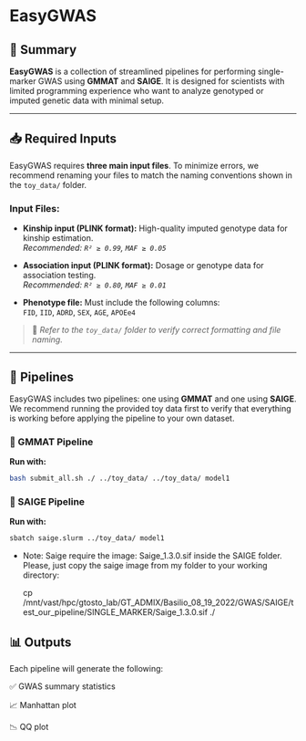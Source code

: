 # EasyGWAS

## 🧬 Summary

**EasyGWAS** is a collection of streamlined pipelines for performing single-marker GWAS using **GMMAT** and **SAIGE**. It is designed for scientists with limited programming experience who want to analyze genotyped or imputed genetic data with minimal setup.

---

## 📥 Required Inputs

EasyGWAS requires **three main input files**. To minimize errors, we recommend renaming your files to match the naming conventions shown in the `toy_data/` folder.

### Input Files:

- **Kinship input (PLINK format):** High-quality imputed genotype data for kinship estimation.  
  _Recommended: `R² ≥ 0.99`, `MAF ≥ 0.05`_

- **Association input (PLINK format):** Dosage or genotype data for association testing.  
  _Recommended: `R² ≥ 0.80`, `MAF ≥ 0.01`_

- **Phenotype file:** Must include the following columns:  
  `FID`, `IID`, `ADRD`, `SEX`, `AGE`, `APOEe4`

> 📎 _Refer to the `toy_data/` folder to verify correct formatting and file naming._

---

## 🚀 Pipelines

EasyGWAS includes two pipelines: one using **GMMAT** and one using **SAIGE**. We recommend running the provided toy data first to verify that everything is working before applying the pipeline to your own dataset.

### 🔧 GMMAT Pipeline

**Run with:**

```bash
bash submit_all.sh ./ ../toy_data/ ../toy_data/ model1

```

### 🔧 SAIGE Pipeline

**Run with:**

```bash
sbatch saige.slurm ../toy_data/ model1
```

- Note: Saige require the image: Saige_1.3.0.sif inside the SAIGE folder. Please, just copy the saige image from my folder to your working directory: 

  cp /mnt/vast/hpc/gtosto_lab/GT_ADMIX/Basilio_08_19_2022/GWAS/SAIGE/test_our_pipeline/SINGLE_MARKER/Saige_1.3.0.sif ./

##  📊 Outputs
Each pipeline will generate the following:

✅ GWAS summary statistics

📈 Manhattan plot

📉 QQ plot



